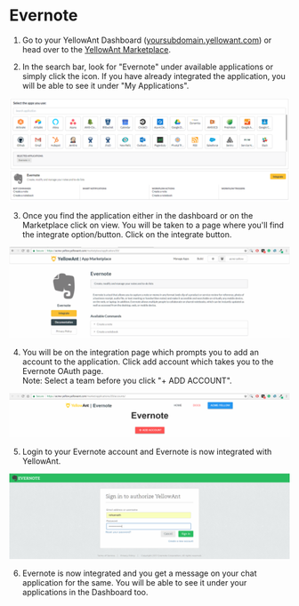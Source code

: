 # Evernote

1. Go to your YellowAnt Dashboard \([yoursubdomain.yellowant.com](https://github.com/yellowanthq/yellowant-help-center/tree/bdad19066023aa6a8b667a1d6f05b72945b49759/yoursubdomain.yellowant.com)\) or head over to the [YellowAnt Marketplace](https://www.yellowant.com/marketplace).

2. In the search bar, look for "Evernote" under available applications or simply click the icon. If you have already integrated the application, you will be able to see it under "My Applications".

![](../../.gitbook/assets/evernote.PNG)

3. Once you find the application either in the dashboard or on the Marketplace click on view. You will be taken to a page where you'll find the integrate option/button. Click on the integrate button.

![](../../.gitbook/assets/image%20%2825%29.png)

4. You will be on the integration page which prompts you to add an account to the application. Click add account which takes you to the Evernote OAuth page.  
Note: Select a team before you click "+ ADD ACCOUNT".  


![](../../.gitbook/assets/image%20%28196%29.png)

5. Login to your Evernote account and Evernote is now integrated with YellowAnt.  


![](../../.gitbook/assets/image%20%28179%29.png)

6. Evernote is now integrated and you get a message on your chat application for the same. You will be able to see it under your applications in the Dashboard too.

